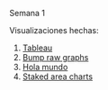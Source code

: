 Semana 1

Visualizaciones hechas:

1. [Tableau](https://martinezmanuelco.github.io/infovis/s1/tableau.html)
2. [Bump raw graphs](https://martinezmanuelco.github.io/infovis/s1/bump_rawgraphs.html)
3. [Hola mundo](https://martinezmanuelco.github.io/infovis/s1/holamundo.html)
4. [Staked area charts](https://martinezmanuelco.github.io/infovis/s1/stackedareachart.svg)
